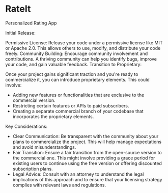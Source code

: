 # RateIt
Personalized Rating App

Initial Release:

Permissive License: Release your code under a permissive license like MIT or Apache 2.0. This allows others to use, modify, and distribute your code freely.
Community Building: Encourage community involvement and contributions. A thriving community can help you identify bugs, improve your code, and gain valuable feedback.
Transition to Proprietary:

Once your project gains significant traction and you're ready to commercialize it, you can introduce proprietary elements. This could involve:
- Adding new features or functionalities that are exclusive to the commercial version.
- Restricting certain features or APIs to paid subscribers.
- Creating a separate commercial branch of your codebase that incorporates the proprietary elements.
 
Key Considerations:
- Clear Communication: Be transparent with the community about your plans to commercialize the project. This will help manage expectations and avoid misunderstandings.
- Fair Transition: Ensure a fair transition from the open-source version to the commercial one. This might involve providing a grace period for existing users to continue using the free version or offering discounted subscription plans.
- Legal Advice: Consult with an attorney to understand the legal implications of this approach and to ensure that your licensing strategy complies with relevant laws and regulations.
